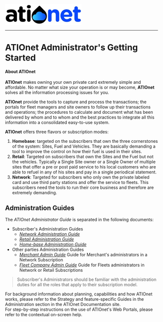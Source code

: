 ![ationetlogo](/Content/Images/ATIOnetLogo_250x70.png) 

***

# ATIOnet Administrator's Getting Started



#### About ATIOnet
**ATIOnet** makes owning your own private card extremely simple and affordable. No matter what size your operation is or may become, **ATIOnet** solves all the information processing issues for you.

**ATIOnet** provide the tools to capture and process the transactions; the portals for fleet managers and site owners to follow up their transactions and operations; the procedures to calculate and document what has been delivered by whom and to whom and the best practices to integrate all this information into a consolidated easy-to-use system.

**ATIOnet**  offers three flavors or subscription modes:

1. **Homebase**: targeted on the subscribers that own the three cornerstones of the system: Sites, Fuel and Vehicles. They are basically demanding a tool to improve the control on how their fuel is used in their sites.
2. **Retail**: Targeted on subscribers that own the Sites and the Fuel but not the vehicles. Typically a Single Site owner or a Single Owner of multiple sites that offer a pre or post paid service to his local customers who are able to refuel in any of his sites and pay in a single periodical statement.
3. **Network**: Targeted for subscribers who only own the private labeled card and use third party stations and offer the service to fleets. This subscribers need the tools to run their core business and therefore are extremely demanding.

## Administration Guides
The _ATIOnet Administrator Guide_ is separated in the following documents:

- Subscriber's Administration Guides
	- [_Network Administration Guide_](AN-NW_Admin-GettingStarted.md)
	- [_Retail Administration Guide_](AN-RT_Admin-GettingStarted.md)
	- [_Home-base Administration Guide_](AN-HB_Admin-GettingStarted.md)
- Other parties Administration Guides
	- [_Merchant Admin Guide_](AN_Merchant_Admin-GettingStarted.md) Guide for Merchant's administrators in a Network Subscription
	- [_Fleet Company Admin Guide_](AN_Company_Admin-GettingStarted.md) Guide for Fleets administrators in Network or Retail Subscriptions

> Subscriber's Administrators should be familiar with the administration duties for all the roles that apply to their subscription model.

For background information about planning, capabilities and how ATIOnet works, please refer to the Strategy and feature-specific Guides in the Administration section in the ATIOnet Documentation site.  
For step-by-step instructions on the use of ATIOnet's Web Portals, please refer to the contextual on-screen help.


